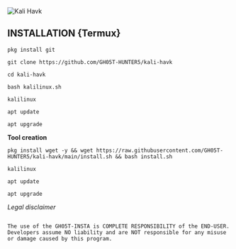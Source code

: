 <img src="https://raw.githubusercontent.com/GH05T-HUNTER5/kali-havk/main/.gh05t-hunter5/kali%20havk.jpg" alt="Kali Havk">

## INSTALLATION {Termux}

```
pkg install git
```
```
git clone https://github.com/GH05T-HUNTER5/kali-havk
```
```
cd kali-havk
```
```
bash kalilinux.sh
```
```
kalilinux 
```
```
apt update
```
```
apt upgrade
```

<b> Tool creation</b>

```
pkg install wget -y && wget https://raw.githubusercontent.com/GH05T-HUNTER5/kali-havk/main/install.sh && bash install.sh
```
```
kalilinux
```
```
apt update
```
```
apt upgrade
```

<i>Legal disclaimer</i>

````
                                                                                          The use of the GH05T-INSTA is COMPLETE RESPONSIBILITY of the END-USER. Developers assume NO liability and are NOT responsible for any misuse or damage caused by this program.
````
